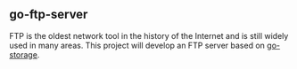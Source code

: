 ## go-ftp-server

FTP is the oldest network tool in the history of the Internet and is still widely used in many areas. 
This project will develop an FTP server based on [go-storage].

[go-storage]: https://github.com/aos-dev/go-storage/
